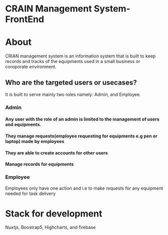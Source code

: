 # CRAIN Management System-FrontEnd

# About
CRIAN management system is an information system that is built to keep records and tracks of the equipments
used in a small business or coroporate environment. 

## Who are the targeted users or usecases?
It is built to serve mainly two roles namely: Admin, and Employee.

### Admin
#### Any user with the role of an admin is limited to the management of users and equipments.
#### They manage requests(employee requesting for equipments e.g pen or laptop) made by employees
#### They are able to create accounts for other users
#### Manage records for equipments

### Employee
Employees only have one action and i.e to make requests for any equipment needed for task delivery

# Stack for development
Nuxtjs, Boostrap5, Highcharts, and firebase
